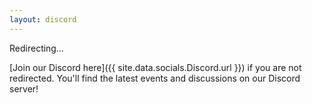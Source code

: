 ```yaml
---
layout: discord
---
```


Redirecting...

[Join our Discord here]({{ site.data.socials.Discord.url }}) if you are not redirected. You'll find the latest events and discussions on our Discord server!
